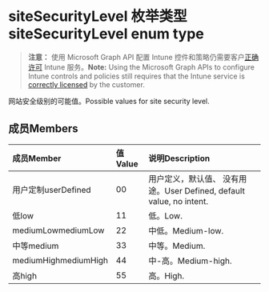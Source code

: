 # <a name="sitesecuritylevel-enum-type"></a><span data-ttu-id="e792c-101">siteSecurityLevel 枚举类型</span><span class="sxs-lookup"><span data-stu-id="e792c-101">siteSecurityLevel enum type</span></span>

> <span data-ttu-id="e792c-102">**注意：** 使用 Microsoft Graph API 配置 Intune 控件和策略仍需要客户[正确许可](https://go.microsoft.com/fwlink/?linkid=839381) Intune 服务。</span><span class="sxs-lookup"><span data-stu-id="e792c-102">**Note:** Using the Microsoft Graph APIs to configure Intune controls and policies still requires that the Intune service is [correctly licensed](https://go.microsoft.com/fwlink/?linkid=839381) by the customer.</span></span>

<span data-ttu-id="e792c-103">网站安全级别的可能值。</span><span class="sxs-lookup"><span data-stu-id="e792c-103">Possible values for site security level.</span></span>
## <a name="members"></a><span data-ttu-id="e792c-104">成员</span><span class="sxs-lookup"><span data-stu-id="e792c-104">Members</span></span>
|<span data-ttu-id="e792c-105">成员</span><span class="sxs-lookup"><span data-stu-id="e792c-105">Member</span></span>|<span data-ttu-id="e792c-106">值</span><span class="sxs-lookup"><span data-stu-id="e792c-106">Value</span></span>|<span data-ttu-id="e792c-107">说明</span><span class="sxs-lookup"><span data-stu-id="e792c-107">Description</span></span>|
|:---|:---|:---|
|<span data-ttu-id="e792c-108">用户定制</span><span class="sxs-lookup"><span data-stu-id="e792c-108">userDefined</span></span>|<span data-ttu-id="e792c-109">0</span><span class="sxs-lookup"><span data-stu-id="e792c-109">0</span></span>|<span data-ttu-id="e792c-110">用户定义，默认值、 没有用途。</span><span class="sxs-lookup"><span data-stu-id="e792c-110">User Defined, default value, no intent.</span></span>|
|<span data-ttu-id="e792c-111">低</span><span class="sxs-lookup"><span data-stu-id="e792c-111">low</span></span>|<span data-ttu-id="e792c-112">1</span><span class="sxs-lookup"><span data-stu-id="e792c-112">1</span></span>|<span data-ttu-id="e792c-113">低。</span><span class="sxs-lookup"><span data-stu-id="e792c-113">Low.</span></span>|
|<span data-ttu-id="e792c-114">mediumLow</span><span class="sxs-lookup"><span data-stu-id="e792c-114">mediumLow</span></span>|<span data-ttu-id="e792c-115">2</span><span class="sxs-lookup"><span data-stu-id="e792c-115">2</span></span>|<span data-ttu-id="e792c-116">中低。</span><span class="sxs-lookup"><span data-stu-id="e792c-116">Medium-low.</span></span>|
|<span data-ttu-id="e792c-117">中等</span><span class="sxs-lookup"><span data-stu-id="e792c-117">medium</span></span>|<span data-ttu-id="e792c-118">3</span><span class="sxs-lookup"><span data-stu-id="e792c-118">3</span></span>|<span data-ttu-id="e792c-119">中等。</span><span class="sxs-lookup"><span data-stu-id="e792c-119">Medium.</span></span>|
|<span data-ttu-id="e792c-120">mediumHigh</span><span class="sxs-lookup"><span data-stu-id="e792c-120">mediumHigh</span></span>|<span data-ttu-id="e792c-121">4</span><span class="sxs-lookup"><span data-stu-id="e792c-121">4</span></span>|<span data-ttu-id="e792c-122">中-高。</span><span class="sxs-lookup"><span data-stu-id="e792c-122">Medium-high.</span></span>|
|<span data-ttu-id="e792c-123">高</span><span class="sxs-lookup"><span data-stu-id="e792c-123">high</span></span>|<span data-ttu-id="e792c-124">5</span><span class="sxs-lookup"><span data-stu-id="e792c-124">5</span></span>|<span data-ttu-id="e792c-125">高。</span><span class="sxs-lookup"><span data-stu-id="e792c-125">High.</span></span>|



